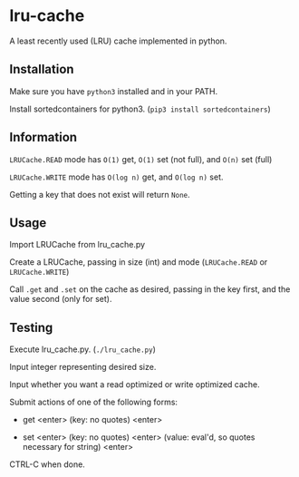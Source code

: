 lru-cache
=========

A least recently used (LRU) cache implemented in python.

Installation
------------

Make sure you have `python3` installed and in your PATH.

Install sortedcontainers for python3. (`pip3 install sortedcontainers`)

Information
-----------

`LRUCache.READ` mode has `O(1)` get, `O(1)` set (not full), and `O(n)` set (full)

`LRUCache.WRITE` mode has `O(log n)` get, and `O(log n)` set.

Getting a key that does not exist will return `None`.

Usage
-----

Import LRUCache from lru_cache.py

Create a LRUCache, passing in size (int) and mode (`LRUCache.READ` or `LRUCache.WRITE`)

Call `.get` and `.set` on the cache as desired, passing in the key first, and the value second (only for set).

Testing
-------

Execute lru_cache.py. (`./lru_cache.py`)

Input integer representing desired size.

Input whether you want a read optimized or write optimized cache.

Submit actions of one of the following forms:

* get \<enter\> (key: no quotes) \<enter\>

* set \<enter\> (key: no quotes) \<enter\> (value: eval'd, so quotes necessary for string) \<enter\>

CTRL-C when done.
